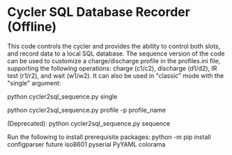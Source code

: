# Cycler SQL Database Recorder (Offline)

This code controls the cycler and provides the ability to control both slots, and record data to a local SQL database. The sequence version of the code can be used to customize a charge/discharge profile in the profiles.ini file, supporting the following operations: charge (c1/c2), discharge (d1/d2), IR test (r1/r2), and wait (w1/w2). It can also be used in "classic" mode with the "single" argument:

python cycler2sql_sequence.py single

python cycler2sql_sequence.py profile -p profile_name

(Deprecated):
python cycler2sql_sequence.py sequence

Run the following to install prerequisite packages:
python -m pip install configparser future iso8601 pyserial PyYAML colorama
